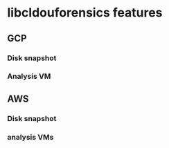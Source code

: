 # libcldouforensics features

## GCP

### Disk snapshot


### Analysis VM




## AWS

### Disk snapshot

### analysis VMs
